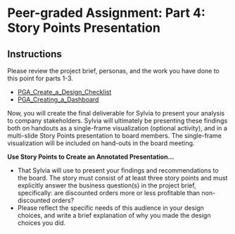# Peer-graded Assignment: Part 4: Story Points Presentation

## Instructions

Please review the project brief, personas, and the work you have done to this point for parts 1-3.
* [PGA_Create_a_Design_Checklist](../../Week1/Peer-graded_Assignment_Create_a_Design_Checklist.md)
* [PGA_Creating_a_Dashboard](../../Week2/PGA_Creating_a_Dashboard.md)

Now, you will create the final deliverable for Sylvia to present your analysis to company stakeholders. Sylvia will ultimately be presenting these findings both on handouts as a single-frame visualization (optional activity), and in a multi-slide Story Points presentation to board members. The single-frame visualization will be included on hand-outs in the board meeting.

**Use Story Points to Create an Annotated Presentation...**
* That Sylvia will use to present your findings and recommendations to the board. The story must consist of at least three story points and must explicitly answer the business question(s) in the project brief, specifically: are discounted orders more or less profitable than non-discounted orders?
* Please reflect the specific needs of this audience in your design choices, and write a brief explanation of why you made the design choices you did.
